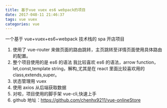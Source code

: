 ```yaml
---
title: 基于vue vuex es6 webpack的项目
date: 2017-048-11 21:46:37
tags: vue vuex
categories: vue
---
```


一个基于 vue+vuex+es6+webpack 技术栈的 spa 开店项目

<!-- more -->

1. 使用了 vue-router 来做页面的路由跳转，主页跳转至详情页面使用具体路由的配置。
2. 整个项目使用的是 es6 的语法
   我比较喜欢 es6 的语法，arrow function，let,const,template string，解构,尤其是在 react 里面比较喜欢用的 class,extends,super。
3. 状态管理用 vuex
4. 使用 axios 从后端获取数据
5. 对啦，项目使用的脚手架 vue-cli,快速上手
6. github 地址：https://github.com/chenhx9211/vue-onlineStore
